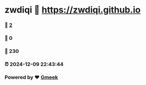 # zwdiqi :link: https://zwdiqi.github.io 
### :page_facing_up: [2](https://zwdiqi.github.io/tag.html) 
### :speech_balloon: 0 
### :hibiscus: 230 
### :alarm_clock: 2024-12-09 22:43:44 
### Powered by :heart: [Gmeek](https://github.com/Meekdai/Gmeek)
